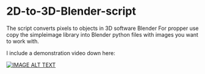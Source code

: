 # 2D-to-3D-Blender-script
The script converts pixels to objects in 3D software Blender
For propper use copy the simpleimage library into Blender python files with images you want to work with.

I include a demonstration video down here:

[![IMAGE ALT TEXT](https://img.youtube.com/vi/uTO8D86Xsuk/0.jpg)](https://www.youtube.com/watch?v=uTO8D86Xsuk "Demo Video")
